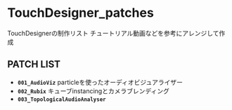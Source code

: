 # TouchDesigner_patches

TouchDesignerの制作リスト
チュートリアル動画などを参考にアレンジして作成

## PATCH LIST

- **`001_AudioViz`**
  particleを使ったオーディオビジュアライザー
- **`002_Rubix`**
  キューブinstancingとカメラブレンディング
- **`003_TopologicalAudioAnalyser`**


